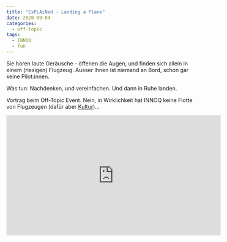 ```yaml
---
title: "ExPLAiNed - Landing a Plane"
date: 2020-09-04
categories:
  - off-topic
tags:
  - INNOQ
  - fun
---
```


Sie hören laute Geräusche - öffenen die Augen, und finden sich allein in einem (riesigen) Flugzeug.
Ausser Ihnen ist niemand an Bord, schon gar keine Pilot:innen.

Was tun: Nachdenken, und vereinfachen.
Und dann in Ruhe landen.


Vortrag beim Off-Topic Event. 
Nein, in Wirklichkeit hat INNOQ keine Flotte von Flugzeugen (dafür aber [Kultur](https://www.innoq.com/de/culture/))...

<iframe width="560" height="315" src="https://www.youtube.com/embed/M6eb6IvpqKA" frameborder="0" allow="accelerometer; autoplay; clipboard-write; encrypted-media; gyroscope; picture-in-picture" allowfullscreen></iframe>

